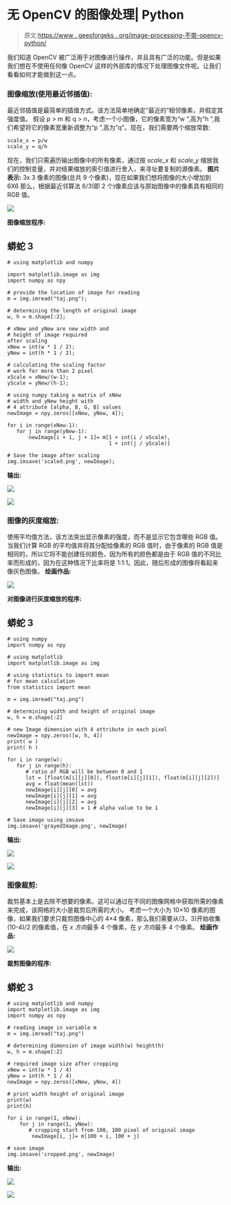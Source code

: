 # 无 OpenCV 的图像处理| Python

> 原文:[https://www . geesforgeks . org/image-processing-不带-opencv-python/](https://www.geeksforgeeks.org/image-processing-without-opencv-python/)

我们知道 OpenCV 被广泛用于对图像进行操作，并且具有广泛的功能。但是如果我们想在不使用任何像 OpenCV 这样的外部库的情况下处理图像文件呢。让我们看看如何才能做到这一点。

### 图像缩放(使用最近邻插值):

最近邻插值是最简单的插值方式。该方法简单地确定“最近的”相邻像素，并假定其强度值。
假设 p > m 和 q > n，考虑一个小图像，它的像素宽为“w ”,高为“h ”,我们希望将它的像素宽重新调整为“p ”,高为“q”。现在，我们需要两个缩放常数:

```
scale_x = p/w
scale_y = q/h
```

现在，我们只需遍历输出图像中的所有像素，通过按 *scale_x* 和 *scale_y* 缩放我们的控制变量，并对结果缩放的索引值进行舍入，来寻址要复制的源像素。
**图片表示:**
3x 3 像素的图像(总共 9 个像素)，现在如果我们想将图像的大小增加到 6X6 那么，根据最近邻算法 6/3(即 2 个)像素应该与原始图像中的像素具有相同的 RGB 值。

![](img/033e79d6a8f6e5f50db5d5bd3bed946c.png)

**图像缩放程序:**

## 蟒蛇 3

```
# using matplotlib and numpy

import matplotlib.image as img
import numpy as npy

# provide the location of image for reading
m = img.imread("taj.png");

# determining the length of original image
w, h = m.shape[:2];

# xNew and yNew are new width and
# height of image required
after scaling
xNew = int(w * 1 / 2);
yNew = int(h * 1 / 2);

# calculating the scaling factor
# work for more than 2 pixel
xScale = xNew/(w-1);
yScale = yNew/(h-1);

# using numpy taking a matrix of xNew
# width and yNew height with
# 4 attribute [alpha, B, G, B] values
newImage = npy.zeros([xNew, yNew, 4]);

for i in range(xNew-1):
   for j in range(yNew-1):
       newImage[i + 1, j + 1]= m[1 + int(i / xScale),
                                 1 + int(j / yScale)]

# Save the image after scaling
img.imsave('scaled.png', newImage);
```

**输出:**

![](img/a5126409b8042161312e5b0ddc3731cb.png)

![](img/7806827cfef4afe69553fdee3eebde1d.png)

### 图像的灰度缩放:

使用平均值方法，该方法突出显示像素的强度，而不是显示它包含哪些 RGB 值。当我们计算 RGB 的平均值并将其分配给像素的 RGB 值时，由于像素的 RGB 值是相同的，所以它将不能创建任何颜色，因为所有的颜色都是由于 RGB 值的不同比率而形成的，因为在这种情况下比率将是 1:1:1。因此，随后形成的图像将看起来像灰色图像。
**绘画作品:**

![](img/8ffcf73971b647015c0517273d16cf84.png)

**对图像进行灰度缩放的程序:**

## 蟒蛇 3

```
# using numpy
import numpy as npy

# using matplotlib
import matplotlib.image as img

# using statistics to import mean
# for mean calculation
from statistics import mean

m = img.imread("taj.png")

# determining width and height of original image
w, h = m.shape[:2]

# new Image dimension with 4 attribute in each pixel
newImage = npy.zeros([w, h, 4])
print( w )
print( h )

for i in range(w):
   for j in range(h):
      # ratio of RGB will be between 0 and 1
      lst = [float(m[i][j][0]), float(m[i][j][1]), float(m[i][j][2])]
      avg = float(mean(lst))
      newImage[i][j][0] = avg
      newImage[i][j][1] = avg
      newImage[i][j][2] = avg
      newImage[i][j][3] = 1 # alpha value to be 1

# Save image using imsave
img.imsave('grayedImage.png', newImage)
```

**输出:**

![](img/3be986028549ac693ebc7da6b2c63fbe.png)

![](img/6cbf648f51340813e0d0a9efcf485ed3.png)

### 图像裁剪:

裁剪基本上是去除不想要的像素。这可以通过在不同的图像网格中获取所需的像素来完成，该网格的大小是裁剪后所需的大小。
考虑一个大小为 10×10 像素的图像，如果我们要求只裁剪图像中心的 4×4 像素，那么我们需要从(3，3)开始收集(10-4)/2 的像素值，在 *x 方向*最多 4 个像素，在 *y 方向*最多 4 个像素。
**绘画作品:**

![](img/b3427f752742ac9205f7f73ced84403d.png)

**裁剪图像的程序:**

## 蟒蛇 3

```
# using matplotlib and numpy
import matplotlib.image as img
import numpy as npy

# reading image in variable m
m = img.imread("taj.png")

# determining dimension of image width(w) height(h)
w, h = m.shape[:2]

# required image size after cropping
xNew = int(w * 1 / 4)
yNew = int(h * 1 / 4)
newImage = npy.zeros([xNew, yNew, 4])

# print width height of original image
print(w)
print(h)

for i in range(1, xNew):
    for j in range(1, yNew):
       # cropping start from 100, 100 pixel of original image
        newImage[i, j]= m[100 + i, 100 + j]

# save image
img.imsave('cropped.png', newImage)
```

**输出:**

![](img/3e22df0372bfbf8260f99356cafa95ba.png)

![](img/189ed9d10f46250c2cd6a42e2518f2ee.png)